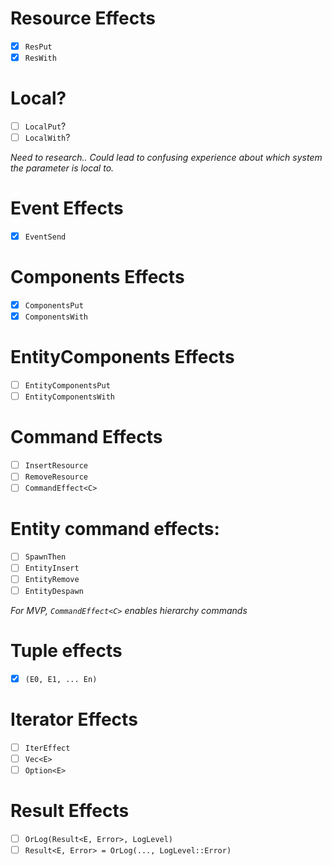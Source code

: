 # Resource Effects
- [x] `ResPut`
- [x] `ResWith`

# Local?
- [ ] `LocalPut`?
- [ ] `LocalWith`?

*Need to research.. Could lead to confusing experience about which system the parameter is local to.*

# Event Effects
- [x] `EventSend`

# Components Effects
- [x] `ComponentsPut`
- [x] `ComponentsWith`

# EntityComponents Effects
- [ ] `EntityComponentsPut`
- [ ] `EntityComponentsWith`

# Command Effects
- [ ] `InsertResource`
- [ ] `RemoveResource`
- [ ] `CommandEffect<C>`

# Entity command effects:
- [ ] `SpawnThen`
- [ ] `EntityInsert`
- [ ] `EntityRemove`
- [ ] `EntityDespawn`

*For MVP, `CommandEffect<C>` enables hierarchy commands*

# Tuple effects
- [x] `(E0, E1, ... En)`

# Iterator Effects
- [ ] `IterEffect`
- [ ] `Vec<E>`
- [ ] `Option<E>`

# Result Effects
- [ ] `OrLog(Result<E, Error>, LogLevel)`
- [ ] `Result<E, Error> = OrLog(..., LogLevel::Error)`
